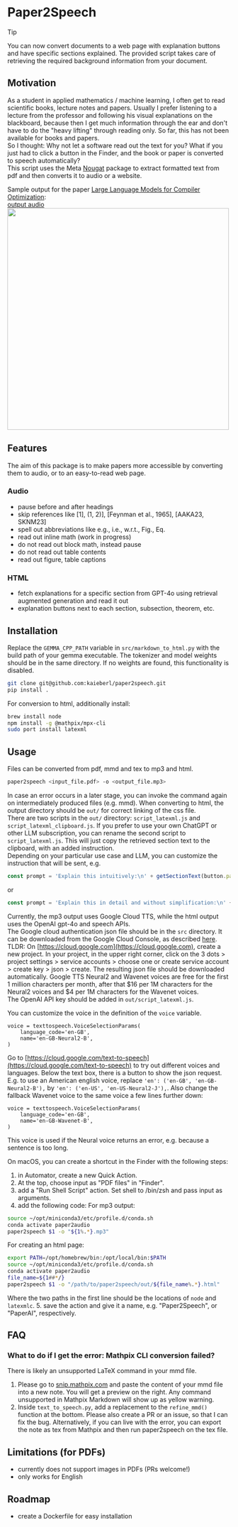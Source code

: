 # Paper2Speech

> [!TIP]
> You can now convert documents to a web page with explanation buttons and have specific sections explained. The provided script takes care of retrieving the required background information from your document.

## Motivation
As a student in applied mathematics / machine learning, I often get to read scientific books, lecture notes and papers.
Usually I prefer listening to a lecture from the professor and following his visual explanations on the blackboard, because then I get much information through the ear and don't have to do the "heavy lifting" through reading only.
So far, this has not been available for books and papers.  
So I thought: Why not let a software read out the text for you?
What if you just had to click a button in the Finder, and the book or paper is converted to speech automatically?  
This script uses the Meta [Nougat](https://facebookresearch.github.io/nougat/) package to extract formatted text from pdf and then converts it to audio or a website.

Sample output for the paper [Large Language Models for Compiler Optimization](https://arxiv.org/abs/2309.07062):  
[output audio](https://github.com/kaieberl/paper2speech/blob/main/Large%20Language%20Models%20for%20Compiler%20Optimization.mp4)  
<img src="https://github.com/kaieberl/paper2speech/blob/main/Large%20Language%20Models%20for%20Compiler%20Optimization.jpg" width="500">

## Features
The aim of this package is to make papers more accessible by converting them to audio, or to an easy-to-read web page.

### Audio
- pause before and after headings
- skip references like \[1\], \(1, 2)], \[Feynman et al., 1965\], \[AAKA23, SKNM23\]
- spell out abbreviations like e.g., i.e., w.r.t., Fig., Eq.
- read out inline math (work in progress)
- do not read out block math, instead pause
- do not read out table contents
- read out figure, table captions

### HTML
- fetch explanations for a specific section from GPT-4o using retrieval augmented generation and read it out
- explanation buttons next to each section, subsection, theorem, etc.

## Installation
Replace the `GEMMA_CPP_PATH` variable in `src/markdown_to_html.py` with the build path of your gemma executable. The tokenizer and model weights should be in the same directory. If no weights are found, this functionality is disabled.
```bash
git clone git@github.com:kaieberl/paper2speech.git
pip install .
```
For conversion to html, additionally install:
```bash
brew install node
npm install -g @mathpix/mpx-cli
sudo port install latexml
```

## Usage
Files can be converted from pdf, mmd and tex to mp3 and html.
```bash
paper2speech <input_file.pdf> -o <output_file.mp3>
```
In case an error occurs in a later stage, you can invoke the command again on intermediately produced files (e.g. mmd).
When converting to html, the output directory should be `out/` for correct linking of the css file.  
There are two scripts in the `out/` directory: `script_latexml.js` and `script_latexml_clipboard.js`. If you prefer to use your own ChatGPT or other LLM subscription, you can rename the second script to `script_latexml.js`. This will just copy the retrieved section text to the clipboard, with an added instruction.  
Depending on your particular use case and LLM, you can customize the instruction that will be sent, e.g.
```javascript
const prompt = 'Explain this intuitively:\n' + getSectionText(button.parentElement);
```
or 
```javascript
const prompt = 'Explain this in detail and without simplification:\n' + getSectionText(button.parentElement);
```

Currently, the mp3 output uses Google Cloud TTS, while the html output uses the OpenAI gpt-4o and speech APIs.  
The Google cloud authentication json file should be in the `src` directory. It can be downloaded from the Google Cloud Console, as described [here](https://cloud.google.com/api-keys/docs/create-manage-api-keys).  
TLDR: On [https://cloud.google.com](https://cloud.google.com), create a new project. In your project, in the upper right corner, click on the 3 dots > project settings > service accounts > choose one or create service account > create key > json > create.
The resulting json file should be downloaded automatically.
Google TTS Neural2 and Wavenet voices are free for the first 1 million characters per month, after that $16 per 1M characters for the Neural2 voices and $4 per 1M characters for the Wavenet voices.  
The OpenAI API key should be added in `out/script_latexml.js`.

You can customize the voice in the definition of the `voice` variable.
```python3
voice = texttospeech.VoiceSelectionParams(
    language_code='en-GB',
    name='en-GB-Neural2-B',
)
```
Go to [https://cloud.google.com/text-to-speech](https://cloud.google.com/text-to-speech) to try out different voices and languages. Below the text box, there is a button to show the json request.
E.g. to use an American english voice, replace `'en': ('en-GB', 'en-GB-Neural2-B'),` by `'en': ('en-US', 'en-US-Neural2-J'),`.
Also change the fallback Wavenet voice to the same voice a few lines further down:
```python3
voice = texttospeech.VoiceSelectionParams(
    language_code='en-GB',
    name='en-GB-Wavenet-B',
)
```
This voice is used if the Neural voice returns an error, e.g. because a sentence is too long.

On macOS, you can create a shortcut in the Finder with the following steps:
1. in Automator, create a new Quick Action. 
2. At the top, choose input as "PDF files" in "Finder". 
3. add a "Run Shell Script" action. Set shell to /bin/zsh and pass input as arguments. 
4. add the following code:
For mp3 output:
```bash
source ~/opt/miniconda3/etc/profile.d/conda.sh
conda activate paper2audio
paper2speech $1 -o "${1%.*}.mp3"
```
For creating an html page:
```bash
export PATH=/opt/homebrew/bin:/opt/local/bin:$PATH
source ~/opt/miniconda3/etc/profile.d/conda.sh
conda activate paper2audio
file_name=${1##*/}
paper2speech $1 -o "/path/to/paper2speech/out/${file_name%.*}.html"
```
Where the two paths in the first line should be the locations of `node` and `latexmlc`.
5. save the action and give it a name, e.g. "Paper2Speech", or "PaperAI", respectively.

## FAQ
### What to do if I get the error: Mathpix CLI conversion failed?
There is likely an unsupported LaTeX command in your mmd file.  
1. Please go to [snip.mathpix.com](snip.mathpix.com) and paste the content of your mmd file into a new note. You will get a preview on the right. Any command unsupported in Mathpix Markdown will show up as yellow warning.
2. Inside `text_to_speech.py`, add a replacement to the `refine_mmd()` function at the bottom. Please also create a PR or an issue, so that I can fix the bug. Alternatively, if you can live with the error, you can export the note as tex from Mathpix and then run paper2speech on the tex file.

## Limitations (for PDFs)
- currently does not support images in PDFs (PRs welcome!)
- only works for English

## Roadmap
- create a Dockerfile for easy installation
